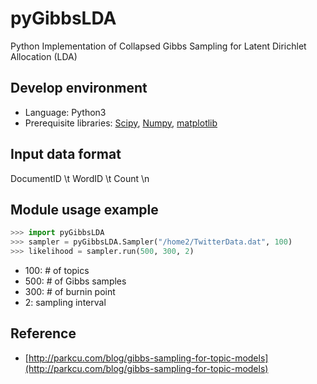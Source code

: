 # pyGibbsLDA
Python Implementation of Collapsed Gibbs Sampling for Latent Dirichlet Allocation (LDA)

## Develop environment
* Language: Python3
* Prerequisite libraries: [Scipy](http://scipy.org), [Numpy](http://numpy.org), [matplotlib](http://matplotlib.org)

## Input data format
DocumentID \t WordID \t Count \n

## Module usage example
```python
>>> import pyGibbsLDA
>>> sampler = pyGibbsLDA.Sampler("/home2/TwitterData.dat", 100)
>>> likelihood = sampler.run(500, 300, 2)
```
* 100: # of topics
* 500: # of Gibbs samples
* 300: # of burnin point
* 2: sampling interval

## Reference
* [http://parkcu.com/blog/gibbs-sampling-for-topic-models](http://parkcu.com/blog/gibbs-sampling-for-topic-models)
